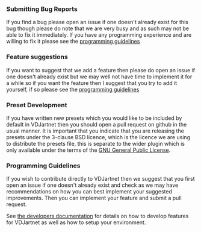 ### Submitting Bug Reports
If you find a bug please open an issue if one doesn't already exist for this bug though please do note that we are very busy and as such may not be able to fix it immediately. If you have any programming experience and are willing to fix it please see the [programming guidelines](#programming-guidelines)

### Feature suggestions
If you want to suggest that we add a feature then please do open an issue if one doesn't already exist but we may well not have time to implement it for a while so if you want the feature then I suggest that you try to add it yourself, if so please see the [programming guidelines](#programming-guidelines)

### Preset Development
If you have written new presets which you would like to be included by default in VDJartnet then you should open a pull request on github in the usual manner. It is important that you indicate that you are releasing the presets under the 3-clause BSD licence, which is the licence we are using to distribute the presets file, this is separate to the wider plugin which is only available under the terms of the [GNU General Public License](https://github.com/VDJartnet/VDJartnet/blob/master/COPYING).

### Programming Guidelines
If you wish to contribute directly to VDJartnet then we suggest that you first open an issue if one doesn't already exist and check as we may have recommendations on how you can best implement your suggested improvements. Then you can implement your feature and submit a pull request.

See [the developers documentation](developers.html) for details on how to develop features for VDJartnet as well as how to setup your environment.
